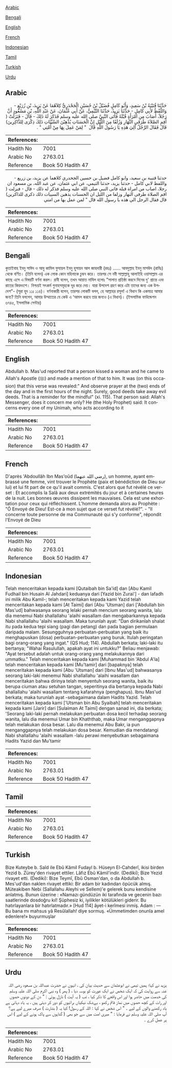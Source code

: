 [Arabic](#arabic)

[Bengali](#bengali)

[English](#english)

[French](#french)

[Indonesian](#indonesian)

[Tamil](#tamil)

[Turkish](#turkish)

[Urdu](#urdu)

## Arabic


<div dir="rtl" lang="ar" style={{fontSize:'larger',backgroundColor:'#f8f9fa',padding:20}}>
حَدَّثَنَا قُتَيْبَةُ بْنُ سَعِيدٍ، وَأَبُو كَامِلٍ فُضَيْلُ بْنُ حُسَيْنٍ الْجَحْدَرِيُّ كِلاَهُمَا عَنْ يَزِيدَ، بْنِ زُرَيْعٍ - وَاللَّفْظُ لأَبِي كَامِلٍ - حَدَّثَنَا يَزِيدُ، حَدَّثَنَا التَّيْمِيُّ، عَنْ أَبِي عُثْمَانَ، عَنْ عَبْدِ اللَّهِ، بْنِ مَسْعُودٍ أَنَّ رَجُلاً، أَصَابَ مِنِ امْرَأَةٍ قُبْلَةً فَأَتَى النَّبِيَّ صلى الله عليه وسلم فَذَكَرَ لَهُ ذَلِكَ - قَالَ - فَنَزَلَتْ ‏(‏ أَقِمِ الصَّلاَةَ طَرَفَىِ النَّهَارِ وَزُلَفًا مِنَ اللَّيْلِ إِنَّ الْحَسَنَاتِ يُذْهِبْنَ السَّيِّئَاتِ ذَلِكَ ذِكْرَى لِلذَّاكِرِينَ‏)‏ قَالَ فَقَالَ الرَّجُلُ أَلِيَ هَذِهِ يَا رَسُولَ اللَّهِ قَالَ ‏ "‏ لِمَنْ عَمِلَ بِهَا مِنْ أُمَّتِي ‏"‏ ‏.‏
</div>
<div style={{backgroundColor:'#f8f9fa',padding:20, marginBottom: 10}}><table> <thead> <tr> <th>References:</th> <th></th> </tr> </thead> <tbody><tr><td>Hadith No</td><td>7001</td></tr><tr><td>Arabic No</td><td>2763.01</td></tr><tr><td>Reference</td><td>Book 50 Hadith 47</td></tr></tbody></table></div>


<div dir="rtl" lang="ar" style={{fontSize:'larger',backgroundColor:'#f8f9fa',padding:20}}>
حدثنا قتيبة بن سعيد، وابو كامل فضيل بن حسين الجحدري كلاهما عن يزيد، بن زريع - واللفظ لابي كامل - حدثنا يزيد، حدثنا التيمي، عن ابي عثمان، عن عبد الله، بن مسعود ان رجلا، اصاب من امراة قبلة فاتى النبي صلى الله عليه وسلم فذكر له ذلك - قال - فنزلت ( اقم الصلاة طرفى النهار وزلفا من الليل ان الحسنات يذهبن السييات ذلك ذكرى للذاكرين) قال فقال الرجل الي هذه يا رسول الله قال " لمن عمل بها من امتي
</div>
<div style={{backgroundColor:'#f8f9fa',padding:20, marginBottom: 10}}><table> <thead> <tr> <th>References:</th> <th></th> </tr> </thead> <tbody><tr><td>Hadith No</td><td>7001</td></tr><tr><td>Arabic No</td><td>2763.01</td></tr><tr><td>Reference</td><td>Book 50 Hadith 47</td></tr></tbody></table></div>

## Bengali


<div dir="ltr" lang="bn" style={{fontSize:'larger',backgroundColor:'#f8f9fa',padding:20}}>
কুতাইবাহ ইবনু সাঈদ ও আবু কামিল ফুযায়ল ইবনু হুসায়ন আল জাহদারী (রহঃ) ...... আবদুল্লাহ ইবনু মাসউদ (রাযিঃ) থেকে বর্ণিত। (তিনি বলেন) এক লোক কোন মহিলাকে চুম্বন করে। তারপর সে নবী সাল্লাল্লাহু আলাইহি ওয়াসাল্লাম এর কাছে এসে এ বিষয়টি বর্ণনা করল। রাবী বলেন, তখন আয়াত নাযিল হলোঃ "সালাত প্রতিষ্ঠা করবে দিনের দু' প্রান্তে এবং রাতের কিয়দংশে। নিশ্চয়ই সৎকর্ম গুনাহসমূহকে দূর করে দেয়। যারা উপদেশ গ্রহণ করে এটা তাদের জন্য এক উপদেশ"- (সূরা হুদ ১১ঃ ১১৪)। বর্ণনাকারী বলেন, তারপর লোকটি বলল, হে আল্লাহর রসূল! এ বিধান কি একমাত্র আমার জন্য? তিনি বললেন, আমার উম্মাতের যে কেউ এ ‘আমল করবে তার জন্যও (এ বিধান)। (ইসলামিক ফাউন্ডেশন ৬৭৪৫, ইসলামিক সেন্টার)
</div>
<div style={{backgroundColor:'#f8f9fa',padding:20, marginBottom: 10}}><table> <thead> <tr> <th>References:</th> <th></th> </tr> </thead> <tbody><tr><td>Hadith No</td><td>7001</td></tr><tr><td>Arabic No</td><td>2763.01</td></tr><tr><td>Reference</td><td>Book 50 Hadith 47</td></tr></tbody></table></div>

## English


<div dir="ltr" lang="en" style={{fontSize:'larger',backgroundColor:'#f8f9fa',padding:20}}>
Abdullah b. Mas'ud reported that a person kissed a woman and he came to Allah's Apostle (ﷺ) and made a mention of that to him. It was (on this occasion) that this verse was revealed:" And observe prayer at the (two) ends of the day and in the first hours of the night. Surely, good deeds take away evil deeds. That is a reminder for the mindful" (xi. 115). That person said: Allah's Messenger, does it concern me only? He (the Holy Prophet) said: It concerns every one of my Unimah, who acts according to it
</div>
<div style={{backgroundColor:'#f8f9fa',padding:20, marginBottom: 10}}><table> <thead> <tr> <th>References:</th> <th></th> </tr> </thead> <tbody><tr><td>Hadith No</td><td>7001</td></tr><tr><td>Arabic No</td><td>2763.01</td></tr><tr><td>Reference</td><td>Book 50 Hadith 47</td></tr></tbody></table></div>

## French


<div dir="ltr" lang="fr" style={{fontSize:'larger',backgroundColor:'#f8f9fa',padding:20}}>
D'après 'Abdoullâh Ibn Mas'oûd (رضي الله عنهما), un homme, ayant embrassé une femme, vint trouver le Prophète (paix et bénédiction de Dieu sur lui) et lui fit part de ce qu'il avait commis. C'est alors que fut révélé ce verset : Et accomplis la Salâ aux deux extrémités du jour et à certaines heures de la nuit. Les bonnes œuvres dissipent les mauvaises. Cela est une exhortation pour ceux qui réfléchissent. L'homme demanda alors au Prophète : "Ô Envoyé de Dieu! Est-ce à mon sujet que ce verset fut révélé?". - "Il concerne toute personne de ma Communauté qui s'y conforme", répondit l'Envoyé de Dieu
</div>
<div style={{backgroundColor:'#f8f9fa',padding:20, marginBottom: 10}}><table> <thead> <tr> <th>References:</th> <th></th> </tr> </thead> <tbody><tr><td>Hadith No</td><td>7001</td></tr><tr><td>Arabic No</td><td>2763.01</td></tr><tr><td>Reference</td><td>Book 50 Hadith 47</td></tr></tbody></table></div>

## Indonesian


<div dir="ltr" lang="id" style={{fontSize:'larger',backgroundColor:'#f8f9fa',padding:20}}>
Telah menceritakan kepada kami [Qutaibah bin Sa'id] dan [Abu Kamil Fudhail bin Husain Al Jahdari] keduanya dari [Yazid bin Zurai'] - dan lafadh ini milik Abu Kamil-; telah menceritakan kepada kami Yazid telah menceritakan kepada kami [At Taimi] dari [Abu 'Utsman] dari ['Abdullah bin Mas'ud] bahwasanya seorang lelaki pernah mencium seorang wanita, lalu dia menemui Nabi shallallahu 'alaihi wasallam dan mengabarkannya kepada Nabi shallallahu 'alaihi wasallam. Maka turunlah ayat: "Dan dirikanlah shalat itu pada kedua tepi siang (pagi dan petang) dan pada bagian permulaan daripada malam. Sesungguhnya perbuatan-perbuatan yang baik itu menghapuskan (dosa) perbuatan-perbuatan yang buruk. Itulah peringatan bagi orang-orang yang ingat." (QS Hud; 114). Abdullah berkata; laki-laki itu bertanya; "Wahai Rasulullah, apakah ayat ini untukku?" Beliau menjawab: "Ayat tersebut adalah untuk orang-orang yang melakukannya dari ummatku." Telah menceritakan kepada kami [Muhammad bin 'Abdul A'la] telah menceritakan kepada kami [Mu'tamir] dari [bapaknya] telah menceritakan kepada kami [Abu 'Utsman] dari [Ibnu Mas'ud] bahwasanya seorang laki-laki menemui Nabi shallallahu 'alaihi wasallam dan menceritakan bahwa dirinya telah menyentuh seorang wanita, baik itu berupa ciuman atau setuhan tangan, seperitinya dia bertanya kepada Nabi shallallahu 'alaihi wasallam tentang kafarahnya (penghapus). Ibnu Mas'ud berkata; maka turunlah ayat -sebagaimana dalam Hadits Yazid. Telah menceritakan kepada kami ['Utsman bin Abu Syaibah] telah menceritakan kepada kami [Jarir] dari [Sulaiman At Taimi] dengan sanad ini, dia berkata; 'Seorang laki-laki pernah melakukan perbuatan dosa kecil terhadap seorang wanita, lalu dia menemui Umar bin Khaththab, maka Umar menganggapnya telah melakukan dosa besar. Lalu dia menemui Abu Bakr, ia pun menganggapnya telah melakukan dosa besar. Kemudian dia mendatangi Nabi shallallahu 'alaihi wasallam -lalu perawi menyebutkan sebagaimana Hadits Yazid dan Mu'tamir
</div>
<div style={{backgroundColor:'#f8f9fa',padding:20, marginBottom: 10}}><table> <thead> <tr> <th>References:</th> <th></th> </tr> </thead> <tbody><tr><td>Hadith No</td><td>7001</td></tr><tr><td>Arabic No</td><td>2763.01</td></tr><tr><td>Reference</td><td>Book 50 Hadith 47</td></tr></tbody></table></div>

## Tamil


<div dir="ltr" lang="ta" style={{fontSize:'larger',backgroundColor:'#f8f9fa',padding:20}}>

</div>
<div style={{backgroundColor:'#f8f9fa',padding:20, marginBottom: 10}}><table> <thead> <tr> <th>References:</th> <th></th> </tr> </thead> <tbody><tr><td>Hadith No</td><td>7001</td></tr><tr><td>Arabic No</td><td>2763.01</td></tr><tr><td>Reference</td><td>Book 50 Hadith 47</td></tr></tbody></table></div>

## Turkish


<div dir="ltr" lang="tr" style={{fontSize:'larger',backgroundColor:'#f8f9fa',padding:20}}>
Bize Kuteybe b. Saîd ile Ebû Kâmil Fudayl b. Hüseyn El-Cahderî, ikisi birden Yezid b. Zürey'den rivayet ettiler. Lâfız Ebû Kâmil'indir. (Dediki); Bize Yezid rivayet etti. (Dediki): Bize Teymî, Ebû Osman'dan, o da Abdullah b. Mes'ud'dan naklen rivayet ettiki: Bir adam bir kadından öpücük almış. Müteakiben Nebi (Sallallahu Aleyhi ve Sellem)'e gelerek bunu kendisine anlatmış. Bunun üzerine : «Namazı gündüzün iki tarafında ve gecenin bazı saatlerinde dosdoğru kıl! Şüphesiz ki, iyilikler kötülükleri giderir. Bu hatırlayanlara bir hatırlatmadır.» [Hud 114] âyet-i kerîmesi inmiş. Adam : — Bu bana mı mahsus yâ Resûlallah! diye sormuş. «Ümmetimden onunla amel edenlere!» buyurmuşlar
</div>
<div style={{backgroundColor:'#f8f9fa',padding:20, marginBottom: 10}}><table> <thead> <tr> <th>References:</th> <th></th> </tr> </thead> <tbody><tr><td>Hadith No</td><td>7001</td></tr><tr><td>Arabic No</td><td>2763.01</td></tr><tr><td>Reference</td><td>Book 50 Hadith 47</td></tr></tbody></table></div>

## Urdu


<div dir="rtl" lang="ur" style={{fontSize:'larger',backgroundColor:'#f8f9fa',padding:20}}>
یزید نے کہا؛ ہمیں تیمی نے ابوعثمان سے حدیث بیان کی ، انہوں نے حضرت عبداللہ بن مسعود رضی اللہ عنہ سے روایت کی کہ ایک شخص نے ایک عورت کو بوسہ دیا ، ( پھر ) وہ نبی اکرم صلی اللہ علیہ وسلم کی خدمت میں حاضر ہوا اور اس واقعے کا ذکر کیا ، تب ( یہ آیت ) نازل ہوئی : " دن کے دونوں حصوں اور رات کے کچھ حصوں میں نماز قائم رکھو ، بےشک نیکیاں برائیوں کو دور کر دیتی ہیں ، یہ یاد دہانی ہے یاد رکھنے والوں کے لیے ۔ " اس شخص نے کہا : اللہ کے رسول! کیا یہ ( بشارت ) صرف میرے لیے ہے؟ آپ صلی اللہ علیہ وسلم نے فرمایا : " میری امت میں سے جو بھی ( گناہوں سے پاک ہونے کے لیے ) اس پر عمل کرے ۔
</div>
<div style={{backgroundColor:'#f8f9fa',padding:20, marginBottom: 10}}><table> <thead> <tr> <th>References:</th> <th></th> </tr> </thead> <tbody><tr><td>Hadith No</td><td>7001</td></tr><tr><td>Arabic No</td><td>2763.01</td></tr><tr><td>Reference</td><td>Book 50 Hadith 47</td></tr></tbody></table></div>